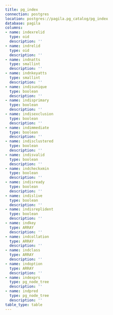 ```yaml
---
title: pg_index
connection: postgres
location: postgres://pagila.pg_catalog/pg_index
database: pagila
columns:
- name: indexrelid
  type: oid
  description: ''
- name: indrelid
  type: oid
  description: ''
- name: indnatts
  type: smallint
  description: ''
- name: indnkeyatts
  type: smallint
  description: ''
- name: indisunique
  type: boolean
  description: ''
- name: indisprimary
  type: boolean
  description: ''
- name: indisexclusion
  type: boolean
  description: ''
- name: indimmediate
  type: boolean
  description: ''
- name: indisclustered
  type: boolean
  description: ''
- name: indisvalid
  type: boolean
  description: ''
- name: indcheckxmin
  type: boolean
  description: ''
- name: indisready
  type: boolean
  description: ''
- name: indislive
  type: boolean
  description: ''
- name: indisreplident
  type: boolean
  description: ''
- name: indkey
  type: ARRAY
  description: ''
- name: indcollation
  type: ARRAY
  description: ''
- name: indclass
  type: ARRAY
  description: ''
- name: indoption
  type: ARRAY
  description: ''
- name: indexprs
  type: pg_node_tree
  description: ''
- name: indpred
  type: pg_node_tree
  description: ''
table_type: table
---
```


